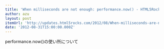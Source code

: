 ```yaml
---
title: 'When milliseconds are not enough: performance.now() - HTML5Rocks Updates'
author: azu
layout: post
itemUrl: 'http://updates.html5rocks.com/2012/08/When-milliseconds-are-not-enough-performance-now'
date: '2012-08-31T15:00:00.000Z'
---
```

performance.now()の使い所について

